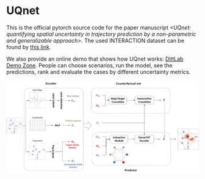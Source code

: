 # UQnet

This is the official pytorch source code for the paper manuscript *<UQnet: quantifying spatial uncertainty in trajectory prediction by a non-parametric and generalizable approach>*. The used INTERACTION dataset can be found by [this link](https://interaction-dataset.com/).

We also provide an online demo that shows how UQnet works: [DittLab Demo Zone](http://mirrors-dev.citg.tudelft.nl:8082/uqnet-main.py/). People can choose scenarios, run the model, see the predictions, rank and evaluate the cases by different uncertainty metrics.

![alt text](https://github.com/RomainLITUD/UQnet-arxiv/blob/main/figs/archi.jpg "Model Structure")
